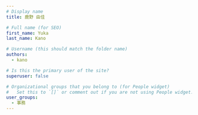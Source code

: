 ```yaml
---
# Display name
title: 鹿野 由佳

# Full name (for SEO)
first_name: Yuka
last_name: Kano

# Username (this should match the folder name)
authors:
  - kano

# Is this the primary user of the site?
superuser: false

# Organizational groups that you belong to (for People widget)
#   Set this to `[]` or comment out if you are not using People widget.
user_groups:
  - 事務
---
```

